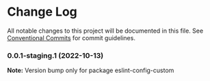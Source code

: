 # Change Log

All notable changes to this project will be documented in this file.
See [Conventional Commits](https://conventionalcommits.org) for commit guidelines.

### 0.0.1-staging.1 (2022-10-13)

**Note:** Version bump only for package eslint-config-custom
